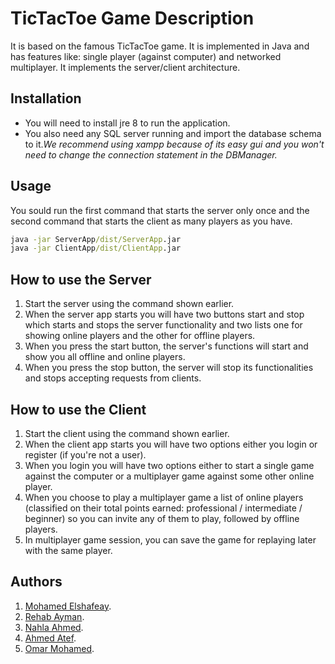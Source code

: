 # TicTacToe Game Description

It is based on the famous TicTacToe game. It is implemented in Java and has features like: single player (against computer) and networked multiplayer. It implements the server/client architecture.

## Installation

- You will need to install jre 8 to run the application.
- You also need any SQL server running and import the database schema to it.*We recommend using xampp because of its easy gui and you won't need to change the connection statement in the DBManager.*

## Usage
You sould run the first command that starts the server only once and the second command that starts the client as many players as you have.
```cmd
java -jar ServerApp/dist/ServerApp.jar
java -jar ClientApp/dist/ClientApp.jar
```
## How to use the Server
1) Start the server using the command shown earlier.
2) When the server app starts you will have two buttons start and stop which starts and stops the server functionality and two lists one for showing online players and the other for offline players.
3) When you press the start button, the server's functions will start and show you all offline and online players.
4) When you press the stop button, the server will stop its functionalities and stops accepting requests from clients.

## How to use the Client
1) Start the client using the command shown earlier.
2) When the client app starts you will have two options either you login or register (if you're not a user).
3) When you login you will have two options either to start a single game against the computer or a multiplayer game against some other online player.
4) When you choose to play a multiplayer game a list of online players (classified on their total points earned: professional / intermediate / beginner) so you can invite any of them to play, followed by offline players.
5) In multiplayer game session, you can save the game for replaying later with the same player.

## Authors
1) [Mohamed Elshafeay](https://www.github.com/Elshafeay).
2) [Rehab Ayman](https://github.com/rehabayman).
3) [Nahla Ahmed](https://github.com/nahlaahmed97).
4) [Ahmed Atef](https://github.com/ahmedatef00).
5) [Omar Mohamed](https://github.com/omarMohamedAbdo).